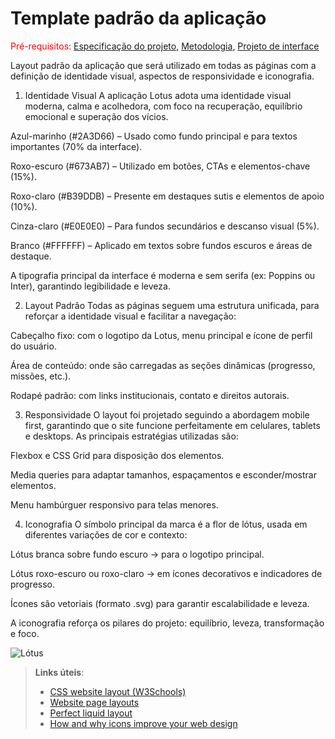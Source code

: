 # Template padrão da aplicação

<span style="color:red">Pré-requisitos: <a href="03-Product-design.md"> Especificação do projeto</a></span>, <a href="04-Metodologia.md"> Metodologia</a>, <a href="05-Projeto-interface.md"> Projeto de interface</a>

Layout padrão da aplicação que será utilizado em todas as páginas com a definição de identidade visual, aspectos de responsividade e iconografia.

1. Identidade Visual
A aplicação Lotus adota uma identidade visual moderna, calma e acolhedora, com foco na recuperação, equilíbrio emocional e superação dos vícios.

Azul-marinho (#2A3D66) – Usado como fundo principal e para textos importantes (70% da interface).

Roxo-escuro (#673AB7) – Utilizado em botões, CTAs e elementos-chave (15%).

Roxo-claro (#B39DDB) – Presente em destaques sutis e elementos de apoio (10%).

Cinza-claro (#E0E0E0) – Para fundos secundários e descanso visual (5%).

Branco (#FFFFFF) – Aplicado em textos sobre fundos escuros e áreas de destaque.

A tipografia principal da interface é moderna e sem serifa (ex: Poppins ou Inter), garantindo legibilidade e leveza.

2. Layout Padrão
Todas as páginas seguem uma estrutura unificada, para reforçar a identidade visual e facilitar a navegação:

Cabeçalho fixo: com o logotipo da Lotus, menu principal e ícone de perfil do usuário.

Área de conteúdo: onde são carregadas as seções dinâmicas (progresso, missões, etc.).

Rodapé padrão: com links institucionais, contato e direitos autorais.

3. Responsividade
O layout foi projetado seguindo a abordagem mobile first, garantindo que o site funcione perfeitamente em celulares, tablets e desktops.
As principais estratégias utilizadas são:

Flexbox e CSS Grid para disposição dos elementos.

Media queries para adaptar tamanhos, espaçamentos e esconder/mostrar elementos.

Menu hambúrguer responsivo para telas menores.

4. Iconografia
O símbolo principal da marca é a flor de lótus, usada em diferentes variações de cor e contexto:

Lótus branca sobre fundo escuro → para o logotipo principal.

Lótus roxo-escuro ou roxo-claro → em ícones decorativos e indicadores de progresso.

Ícones são vetoriais (formato .svg) para garantir escalabilidade e leveza.

A iconografia reforça os pilares do projeto: equilíbrio, leveza, transformação e foco.

![Lótus](https://github.com/user-attachments/assets/9c68ab92-7840-4193-bd2c-6c6574935104)

> **Links úteis**:
>
> - [CSS website layout (W3Schools)](https://www.w3schools.com/css/css_website_layout.asp)
> - [Website page layouts](http://www.cellbiol.com/bioinformatics_web_development/chapter-3-your-first-web-page-learning-html-and-css/website-page-layouts/)
> - [Perfect liquid layout](https://matthewjamestaylor.com/perfect-liquid-layouts)
> - [How and why icons improve your web design](https://usabilla.com/blog/how-and-why-icons-improve-you-web-design/)
